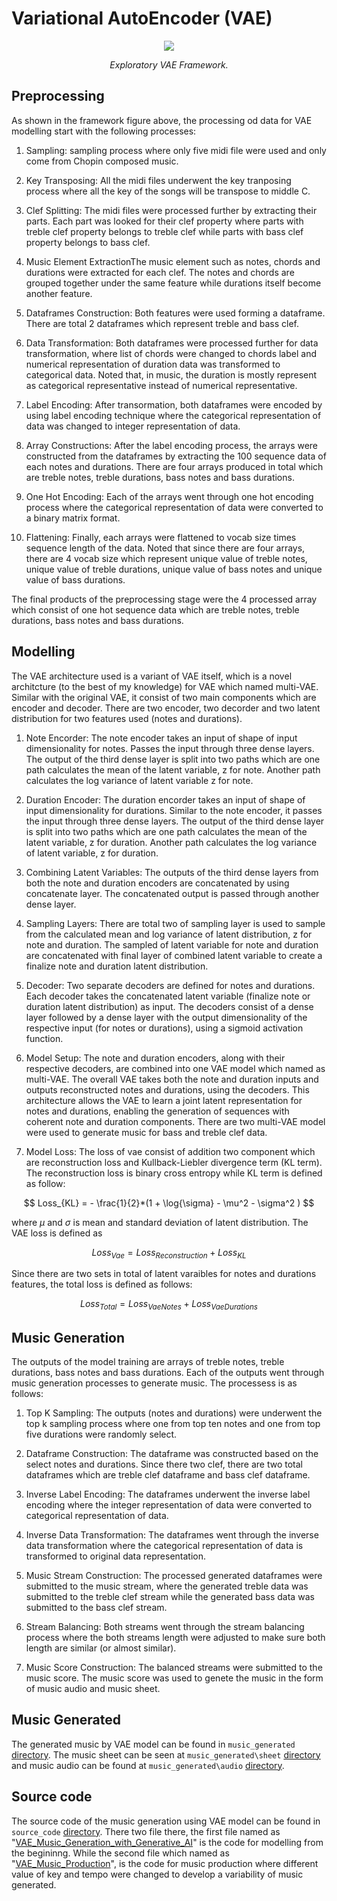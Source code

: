 # Variational AutoEncoder (VAE)

<p align="middle">
<img src=https://github.com/dimashidayat99/Recomposing_Classical_Music_With_GAI/blob/main/model/vae/framework/VAE_framework.png/>
</p>
<p align="middle">
    <em>Exploratory VAE Framework.</em>
</p>

## Preprocessing
As shown in the framework figure above, the processing od data for VAE modelling start with the following processes:

1. Sampling: sampling process where only five midi file were used and only come from Chopin composed music.

2. Key Transposing: All the midi files underwent the key tranposing process where all the key of the songs will be transpose to middle C.

3. Clef Splitting: The midi files were processed further by extracting their parts. Each part was looked for their clef property where parts with treble clef property belongs to treble clef while parts with bass clef property belongs to bass clef.

4. Music Element ExtractionThe music element such as notes, chords and durations were extracted for each clef. The notes and chords are grouped together under the same feature while durations itself become another feature.

5. Dataframes Construction: Both features were used forming a dataframe. There are total 2 dataframes which represent treble and bass clef.

6. Data Transformation: Both dataframes were processed further for data transformation, where list of chords were changed to chords label and numerical representation of duration data was transformed to categorical data. Noted that, in music, the duration is mostly represent as categorical representative instead of numerical representative.

7. Label Encoding: After transormation, both dataframes were encoded by using label encoding technique where the categorical representation of data was changed to integer representation of data.

8. Array Constructions: After the label encoding process, the arrays were constructed from the dataframes by extracting the 100 sequence data of each notes and durations. There are four arrays produced in total which are treble notes, treble durations, bass notes and bass durations.

9. One Hot Encoding: Each of the arrays went through one hot encoding process where the categorical representation of data were converted to a binary matrix format.

10. Flattening: Finally, each arrays were flattened to vocab size times sequence length of the data. Noted that since there are four arrays, there are 4 vocab size which represent unique value of treble notes, unique value of treble durations, unique value of bass notes and unique value of bass durations.

The final products of the preprocessing stage were the 4 processed array which consist of one hot sequence data which are treble notes, treble durations, bass notes and bass durations.

## Modelling
The VAE architecture used is a variant of VAE itself, which is a novel architcture (to the best of my knowledge) for VAE which named multi-VAE. Similar with the original VAE, it consist of two main components which are encoder and decoder. There are two encoder, two decorder and two latent distribution for two features used (notes and durations). 

1. Note Encorder: The note encoder takes an input of shape of input dimensionality for notes. Passes the input through three dense layers. The output of the third dense layer is split into two paths which are one path calculates the mean of the latent variable, z for note. Another path calculates the log variance of latent variable z for note.

2. Duration Encoder: The duration encorder takes an input of shape of input dimensionality for durations. Similar to the note encoder, it passes the input through three dense layers. The output of the third dense layer is split into two paths which are one path calculates the mean of the latent variable, z for duration. Another path calculates the log variance of latent variable, z for duration.

3. Combining Latent Variables: The outputs of the third dense layers from both the note and duration encoders are concatenated by using concatenate layer. The concatenated output is passed through another dense layer.

4. Sampling Layers: There are total two of sampling layer is used to sample from the calculated mean and log variance of latent distribution, z for note and duration. The sampled of latent variable for note and duration are concatenated with final layer of combined latent variable to create a finalize note and duration latent distribution.

5. Decoder: Two separate decoders are defined for notes and durations. Each decoder takes the concatenated latent variable (finalize note or duration latent distribution) as input. The decoders consist of a dense layer followed by a dense layer with the output dimensionality of the respective input (for notes or durations), using a sigmoid activation function.

6. Model Setup: The note and duration encoders, along with their respective decoders, are combined into one VAE model which named as multi-VAE. The overall VAE takes both the note and duration inputs and outputs reconstructed notes and durations, using the decoders. This architecture allows the VAE to learn a joint latent representation for notes and durations, enabling the generation of sequences with coherent note and duration components. There are two multi-VAE model were used to generate music for bass and treble clef data.

7. Model Loss: The loss of vae consist of addition two component which are reconstruction loss and Kullback-Liebler divergence term (KL term). The reconstruction loss is binary cross entropy while KL term is defined as follow:

$$ Loss_{KL} = - \frac{1}{2}*(1 + \log{\sigma} - \mu^2 - \sigma^2 ) $$

where $\mu$ and $\sigma$ is mean and standard deviation of latent distribution. The VAE loss is defined as 

$$ Loss_{Vae} = Loss_{Reconstruction} + Loss_{KL}$$

Since there are two sets in total of latent varaibles for notes and durations features, the total loss is defined as follows:

$$ Loss_{Total} =  Loss_{Vae Notes} + Loss_{Vae Durations}$$


## Music Generation

The outputs of the model training are arrays of treble notes, treble durations, bass notes and bass durations. Each of the outputs went through music generation processes to generate music. The processess is as follows:

1. Top K Sampling: The outputs (notes and durations) were underwent the top k sampling process where one from top ten notes and one from top five durations were randomly select.

2. Dataframe Construction: The dataframe was constructed based on the select notes and durations. Since there two clef, there are two total dataframes which are treble clef dataframe and bass clef dataframe.

3. Inverse Label Encoding: The dataframes underwent the inverse label encoding where the integer representation of data were converted to categorical representation of data.

4. Inverse Data Transformation: The dataframes went through the inverse data transformation where the categorical representation of data is transformed to original data representation.

5. Music Stream Construction: The processed generated dataframes were submitted to the music stream, where the generated treble data was submitted to the treble clef stream while the generated bass data was submitted to the bass clef stream.

6. Stream Balancing: Both streams went through the stream balancing process where the both streams length were adjusted to make sure both length are similar (or almost similar).

7. Music Score Construction: The balanced streams were submitted to the music score. The music score was used to genete the music in the form of music audio and music sheet.

## Music Generated
The generated music by VAE model can be found in `music_generated` [directory](https://github.com/dimashidayat99/Recomposing_Classical_Music_With_GAI/tree/main/model/vae/music_generated). The music sheet can be seen at `music_generated\sheet` [directory](https://github.com/dimashidayat99/Recomposing_Classical_Music_With_GAI/tree/main/model/vae/music_generated/sheet) and music audio can be found at `music_generated\audio` [directory](https://github.com/dimashidayat99/Recomposing_Classical_Music_With_GAI/tree/main/model/vae/music_generated/audio).

## Source code
The source code of the music generation using VAE model can be found in `source_code` [directory](https://github.com/dimashidayat99/Recomposing_Classical_Music_With_GAI/tree/8e442b232784161b4b851ba214667b9fc2bc72de/model/vae/source_code). There two file there, the first file named as "[VAE_Music_Generation_with_Generative_AI](https://github.com/dimashidayat99/Recomposing_Classical_Music_With_GAI/blob/main/model/vae/source_code/VAE_Music_Generation_with_Generative_AI.ipynb)" is the code for modelling from the begininng. While the second file which named as "[VAE_Music_Production](https://github.com/dimashidayat99/Recomposing_Classical_Music_With_GAI/blob/main/model/vae/source_code/VAE_Music_Production.ipynb)", is the code for music production where different value of key and tempo were changed to develop a variability of music generated.
